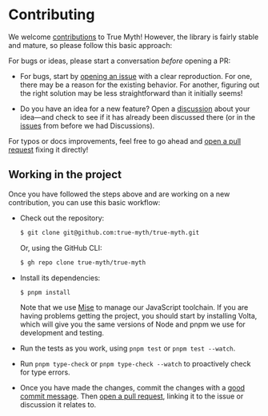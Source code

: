 # Contributing

We welcome [contributions](https://www.youtube.com/watch?v=Abu2BNixXak) to True Myth! However, the library is fairly stable and mature, so please follow this basic approach:

For bugs or ideas, please start a conversation *before* opening a PR:

- For bugs, start by [opening an issue][issues] with a clear reproduction. For one, there may be a reason for the existing behavior. For another, figuring out the right solution may be less straightforward than it initially seems!

- Do you have an idea for a new feature? Open a [discussion][discussions] about your idea—and check to see if it has already been discussed there (or in the [issues][issues] from before we had Discussions).

For typos or docs improvements, feel free to go ahead and [open a pull request][pr] fixing it directly!

[issues]: https://github.com/true-myth/true-myth/issues
[discussions]: https://github.com/true-myth/true-myth/discussions
[pr]: https://github.com/true-myth/true-myth/pulls

## Working in the project

Once you have followed the steps above and are working on a new contribution, you can use this basic workflow:

-   Check out the repository:

    ```sh
    $ git clone git@github.com:true-myth/true-myth.git
    ```

    Or, using the GitHub CLI:

    ```sh
    $ gh repo clone true-myth/true-myth
    ```

-   Install its dependencies:

    ```sh
    $ pnpm install
    ```

    Note that we use [Mise](https://mise.jdx.dev) to manage our JavaScript toolchain. If you are having problems getting the project, you should start by installing Volta, which will give you the same versions of Node and pnpm we use for development and testing.

-   Run the tests as you work, using `pnpm test` or `pnpm test --watch`.

-   Run `pnpm type-check` or `pnpm type-check --watch` to proactively check for type errors.

-   Once you have made the changes, commit the changes with a [good commit message](https://blog.stephcrown.com/writing-better-commit-messages). Then [open a pull request][pr], linking it to the issue or discussion it relates to.

